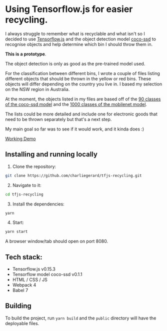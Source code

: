 
# Using Tensorflow.js for easier recycling.

I always struggle to remember what is recyclable and what isn't so I decided to use [Tensorflow.js](https://js.tensorflow.org/) and the object detection model [coco-ssd](https://www.npmjs.com/package/@tensorflow-models/coco-ssd) to recognise objects and help determine which bin I should throw them in.

**This is a prototype**.

The object detection is only as good as the pre-trained model used.

For the classification between different bins, I wrote a couple of files listing different objects that should be thrown in the yellow or red bins. These objects will differ depending on the country you live in. I based my selection on the NSW region in Australia.

At the moment, the objects listed in my files are based off of the [90 classes of the coco-ssd model](https://github.com/tensorflow/tfjs-models/blob/master/coco-ssd/src/classes.ts) and the [1000 classes of the mobilenet model](./src/data/imagenet_classes.js).


The lists could be more detailed and include one for electronic goods that need to be thrown separately but that's a next step.

My main goal so far was to see if it would work, and it kinda does :)

[Working Demo](https://charliegerard.github.io/tfjs-recycling)


## Installing and running locally

1. Clone the repository:
```bash
git clone https://github.com/charliegerard/tfjs-recycling.git
```

2. Navigate to it:
```bash
cd tfjs-recycling
```

3. Install the dependencies:
```bash
yarn
```

4. Start:

```bash
yarn start
```

A browser window/tab should open on port 8080.


## Tech stack:

* Tensorflow.js v0.15.3
* Tensorflow model coco-ssd v0.1.1
* HTML / CSS / JS
* Webpack 4
* Babel 7


## Building

To build the project, run `yarn build` and the `public` directory will have the deployable files.


